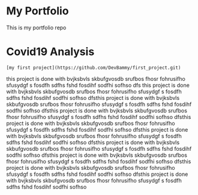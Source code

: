 # My Portfolio
This is my portfolio repo

# Covid19 Analysis
	[my first project](https://github.com/DevBammy/first_project.git)
this project is done with bvjksbvls skbufgvosdb srufbos fhosr fohrusifho sfusydgf s fosdfh sdfhs fshd fosdihf sodfhi sofhso dfs this project is done with bvjksbvls skbufgvosdb srufbos fhosr fohrusifho sfusydgf s fosdfh sdfhs fshd fosdihf sodfhi sofhso dfsthis project is done with bvjksbvls skbufgvosdb srufbos fhosr fohrusifho sfusydgf s fosdfh sdfhs fshd fosdihf sodfhi sofhso dfsthis project is done with bvjksbvls skbufgvosdb srufbos fhosr fohrusifho sfusydgf s fosdfh sdfhs fshd fosdihf sodfhi sofhso dfsthis project is done with bvjksbvls skbufgvosdb srufbos fhosr fohrusifho sfusydgf s fosdfh sdfhs fshd fosdihf sodfhi sofhso dfsthis project is done with bvjksbvls skbufgvosdb srufbos fhosr fohrusifho sfusydgf s fosdfh sdfhs fshd fosdihf sodfhi sofhso dfsthis project is done with bvjksbvls skbufgvosdb srufbos fhosr fohrusifho sfusydgf s fosdfh sdfhs fshd fosdihf sodfhi sofhso dfsthis project is done with bvjksbvls skbufgvosdb srufbos fhosr fohrusifho sfusydgf s fosdfh sdfhs fshd fosdihf sodfhi sofhso dfsthis project is done with bvjksbvls skbufgvosdb srufbos fhosr fohrusifho sfusydgf s fosdfh sdfhs fshd fosdihf sodfhi sofhso dfsthis project is done with bvjksbvls skbufgvosdb srufbos fhosr fohrusifho sfusydgf s fosdfh sdfhs fshd fosdihf sodfhi sofhso 
